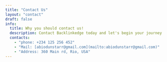 ```yaml
---
title: "Contact Us"
layout: "contact"
draft: false
info: 
  title: Why you should contact us!
  description: Contact Backlinkedge today and let's begin your journey to digital greatness!"
  contacts: 
    - "phone: +234 125 256 452"
    - "Mail: [abiodunstarr@gmail.com](mailto:abiodunstarr@gmail.com)"
    - "Address: 360 Main rd, Rio, USA"
---
```

